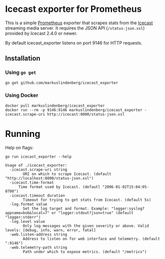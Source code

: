 # Icecast exporter for Prometheus

This is a simple [Prometheus](https://prometheus.io/) exporter that scrapes stats from the [Icecast](http://icecast.org/) streaming media server. It requires the JSON API (`/status-json.xsl`)
provided by Icecast 2.4.0 or newer.

By default icecast_exporter listens on port 9146 for HTTP requests.

## Installation

### Using `go get`

```bash
go get github.com/markuslindenberg/icecast_exporter
```
### Using Docker

```
docker pull markuslindenberg/icecast_exporter
docker run --rm -p 9146:9146 markuslindenberg/icecast_exporter -icecast.scrape-uri http://icecast:8000/status-json.xsl
```

# Running

Help on flags:
```
go run icecast_exporter --help

Usage of ./icecast_exporter:
  -icecast.scrape-uri string
    	URI on which to scrape Icecast. (default "http://localhost:8000/status-json.xsl")
  -icecast.time-format
      Time format used by Icecast. (defautl "2006-01-02T15:04:05-0700")
  -icecast.timeout duration
    	Timeout for trying to get stats from Icecast. (default 5s)
  -log.format value
    	Set the log target and format. Example: "logger:syslog?appname=bob&local=7" or "logger:stdout?json=true" (default "logger:stderr")
  -log.level value
    	Only log messages with the given severity or above. Valid levels: [debug, info, warn, error, fatal]
  -web.listen-address string
    	Address to listen on for web interface and telemetry. (default ":9146")
  -web.telemetry-path string
    	Path under which to expose metrics. (default "/metrics")
```
